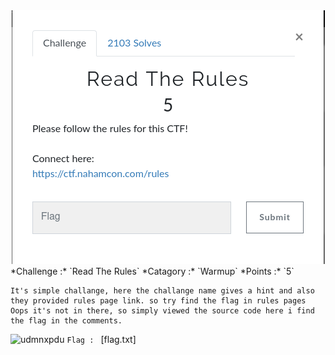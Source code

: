 <div align="center">
<img src="readTheRules_0.png" alt="udmnxpdu"/>
</div>
*Challenge :* `Read The Rules`
*Catagory :* `Warmup`
*Points :* `5`

    It's simple challange, here the challange name gives a hint and also they provided rules page link. so try find the flag in rules pages Oops it's not in there, so simply viewed the source code here i find the flag in the comments.
![udmnxpdu]([readTheRules_1.png])
`Flag : ` [flag.txt]
